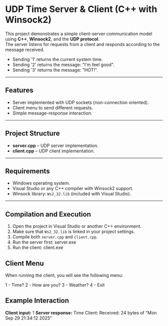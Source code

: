 # UDP Time Server & Client (C++ with Winsock2)

This project demonstrates a simple client-server communication model using **C++**, **Winsock2**, and the **UDP protocol**.  
The server listens for requests from a client and responds according to the message received.

- Sending '1' returns the current system time.  
- Sending '2' returns the message: "I'm feel good".  
- Sending '3' returns the message: "HOT!".  

---

## Features
- Server implemented with UDP sockets (non-connection oriented).  
- Client menu to send different requests.  
- Simple message-response interaction.  

---

## Project Structure
- **server.cpp** – UDP server implementation.  
- **client.cpp** – UDP client implementation.  

---

## Requirements
- Windows operating system.  
- Visual Studio or any C++ compiler with Winsock2 support.  
- Winsock library: `Ws2_32.lib` (included with Visual Studio).  

---

## Compilation and Execution

1. Open the project in Visual Studio or another C++ environment.  
2. Make sure that `Ws2_32.lib` is linked in your project settings.  
3. Compile both `server.cpp` and `client.cpp`.  
4. Run the server first: server.exe
5. Run the client: client.exe


## Client Menu
When running the client, you will see the following menu:

1 - Time?
2 - How are you?
3 - Weather?
4 - Exit


## Example Interaction
**Client input:**
1
**Server response:**
Time Client: Received: 24 bytes of "Mon Sep 29 21:34:12 2025"
